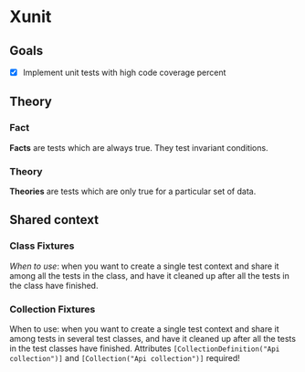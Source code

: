 # Xunit

## Goals
- [x] Implement unit tests with high code coverage percent

## Theory
### Fact
**Facts** are tests which are always true. They test invariant conditions.
### Theory
**Theories** are tests which are only true for a particular set of data.

## Shared context
### Class Fixtures
_When to use_: when you want to create a single test context and share it among all the tests in the class, and have it cleaned up after all the tests in the class have finished.
### Collection Fixtures
When to use: when you want to create a single test context and share it among tests in several test classes, and have it cleaned up after all the tests in the test classes have finished.
Attributes `[CollectionDefinition("Api collection")]` and `[Collection("Api collection")]` required!

